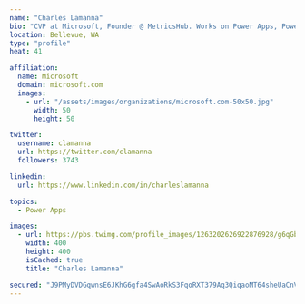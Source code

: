 ```yaml
---
name: "Charles Lamanna"
bio: "CVP at Microsoft, Founder @ MetricsHub. Works on Power Apps, Power Automate, Power Virtual Agent, Common Data Service and Dynamics 365."
location: Bellevue, WA
type: "profile"
heat: 41

affiliation:
  name: Microsoft
  domain: microsoft.com
  images:
    - url: "/assets/images/organizations/microsoft.com-50x50.jpg"
      width: 50
      height: 50

twitter:
  username: clamanna
  url: https://twitter.com/clamanna
  followers: 3743

linkedin:
  url: https://www.linkedin.com/in/charleslamanna

topics:
  - Power Apps

images:
  - url: https://pbs.twimg.com/profile_images/1263202626922876928/g6qGbHZ-_400x400.jpg
    width: 400
    height: 400
    isCached: true
    title: "Charles Lamanna"

secured: "J9PMyDVDGqwnsE6JKhG6gfa4SwAoRkS3FqoRXT379Aq3QiqaoMT64sheUaCnVeJXpApld6M+MFmnIXkxlWDUmorAp4AsbPFiC67jOTDIuZC1hglymXE9M0+R+EObtcdwSPekwylrbcOyHR34u6hq2bAVWgg5GkeZG8KoWi9H2x/XsS27eRaSEQCjM6HLOi6hos8KLlK72hBm8aW9IhC0yFzY957g2YttVjoiR2IP3pqIPUmXaGTkJIaeogeEH8dgr05dg8RMsMz3VWta0iGpOjCvtXoGJbecNV05te6pxk0o3q4uJcxCrVyP6YSkqstzdlHdeYQRlJ8XuxZCEql9ut8q8BH74rjJRPL4rgshIKlA8HFRAiZTKNjWr/dQkzLaqUsWCCED2adEP6QGEdAsHgW833c6SbgJ7HPc8jgR4gs=;at2d92wBeUnIVDiVXopgZw=="
---
```


